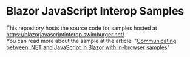 # Blazor JavaScript Interop Samples

This repository hosts the source code for samples hosted at https://blazorjavascriptinterop.swimburger.net/.    
You can read more about the sample at the article: "[Communicating between .NET and JavaScript in Blazor with in-browser samples](https://swimburger.net/blog/dotnet/communicating-between-dotnet-and-javascript-in-blazor-with-in-browser-samples)"
